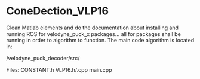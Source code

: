 # ConeDection_VLP16

Clean Matlab elements and do the documentation about installing and running ROS for velodyne_puck_x packages... all for packages shall be running in order to algorithm to function. The main code algorithm is located in:

/velodyne_puck_decoder/src/

Files:
CONSTANT.h
VLP16.h/.cpp
main.cpp